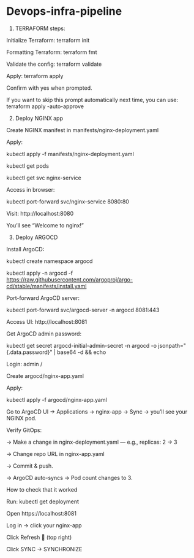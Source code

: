 # Devops-infra-pipeline

1. TERRAFORM steps:

Initialize Terraform:
terraform init

Formatting Terraform:
terraform fmt

Validate the config:
terraform validate

Apply:
terraform apply

Confirm with yes when prompted.

If you want to skip this prompt automatically next time, you can use:
terraform apply -auto-approve


2. Deploy NGINX app

Create NGINX manifest in manifests/nginx-deployment.yaml

Apply:

kubectl apply -f manifests/nginx-deployment.yaml

kubectl get pods

kubectl get svc nginx-service

Access in browser:

kubectl port-forward svc/nginx-service 8080:80

Visit: http://localhost:8080

You’ll see “Welcome to nginx!”

3. Deploy ARGOCD

Install ArgoCD:

kubectl create namespace argocd

kubectl apply -n argocd -f https://raw.githubusercontent.com/argoproj/argo-cd/stable/manifests/install.yaml

Port-forward ArgoCD server:

kubectl port-forward svc/argocd-server -n argocd 8081:443

Access UI: http://localhost:8081

Get ArgoCD admin password:

kubectl get secret argocd-initial-admin-secret -n argocd -o jsonpath="{.data.password}" | base64 -d && echo

Login: admin / <password>

Create argocd/nginx-app.yaml

Apply:

kubectl apply -f argocd/nginx-app.yaml

Go to ArgoCD UI → Applications → nginx-app → Sync → you’ll see your NGINX pod.

Verify GitOps:

-> Make a change in nginx-deployment.yaml — e.g., replicas: 2 → 3

-> Change repo URL in nginx-app.yaml

-> Commit & push.

-> ArgoCD auto-syncs → Pod count changes to 3.

How to check that it worked

Run:
kubectl get deployment

Open https://localhost:8081

Log in → click your nginx-app

Click Refresh 🔄 (top right)

Click SYNC → SYNCHRONIZE






